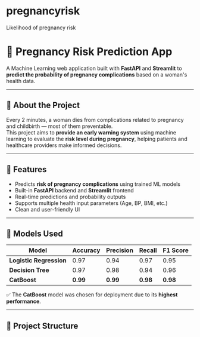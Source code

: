 # pregnancyrisk
Likelihood of pregnancy risk
# 🤰 Pregnancy Risk Prediction App

A Machine Learning web application built with **FastAPI** and **Streamlit** to **predict the probability of pregnancy complications** based on a woman's health data.

---

## 📌 About the Project

Every 2 minutes, a woman dies from complications related to pregnancy and childbirth — most of them preventable.  
This project aims to **provide an early warning system** using machine learning to evaluate the **risk level during pregnancy**, helping patients and healthcare providers make informed decisions.

---

## 🚀 Features

- Predicts **risk of pregnancy complications** using trained ML models
- Built-in **FastAPI** backend and **Streamlit** frontend
- Real-time predictions and probability outputs
- Supports multiple health input parameters (Age, BP, BMI, etc.)
- Clean and user-friendly UI

---

## 🧠 Models Used

| Model                   | Accuracy | Precision | Recall   | F1 Score |
| ----------------------- | -------- | --------- | -------- | -------- |
| **Logistic Regression** | 0.97     | 0.94      | 0.97     | 0.95     |
| **Decision Tree**       | 0.97     | 0.98      | 0.94     | 0.96     |
| **CatBoost**            | **0.99** | **0.99**  | **0.98** | **0.98** |

✅ The **CatBoost** model was chosen for deployment due to its **highest performance**.

---

## 📂 Project Structure

